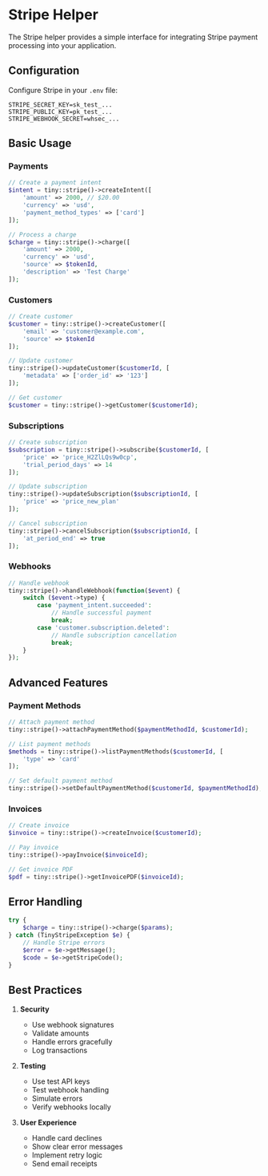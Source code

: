 # Stripe Helper

The Stripe helper provides a simple interface for integrating Stripe payment processing into your application.

## Configuration

Configure Stripe in your `.env` file:

```env
STRIPE_SECRET_KEY=sk_test_...
STRIPE_PUBLIC_KEY=pk_test_...
STRIPE_WEBHOOK_SECRET=whsec_...
```

## Basic Usage

### Payments

```php
// Create a payment intent
$intent = tiny::stripe()->createIntent([
    'amount' => 2000, // $20.00
    'currency' => 'usd',
    'payment_method_types' => ['card']
]);

// Process a charge
$charge = tiny::stripe()->charge([
    'amount' => 2000,
    'currency' => 'usd',
    'source' => $tokenId,
    'description' => 'Test Charge'
]);
```

### Customers

```php
// Create customer
$customer = tiny::stripe()->createCustomer([
    'email' => 'customer@example.com',
    'source' => $tokenId
]);

// Update customer
tiny::stripe()->updateCustomer($customerId, [
    'metadata' => ['order_id' => '123']
]);

// Get customer
$customer = tiny::stripe()->getCustomer($customerId);
```

### Subscriptions

```php
// Create subscription
$subscription = tiny::stripe()->subscribe($customerId, [
    'price' => 'price_H2ZlLQs9w0cp',
    'trial_period_days' => 14
]);

// Update subscription
tiny::stripe()->updateSubscription($subscriptionId, [
    'price' => 'price_new_plan'
]);

// Cancel subscription
tiny::stripe()->cancelSubscription($subscriptionId, [
    'at_period_end' => true
]);
```

### Webhooks

```php
// Handle webhook
tiny::stripe()->handleWebhook(function($event) {
    switch ($event->type) {
        case 'payment_intent.succeeded':
            // Handle successful payment
            break;
        case 'customer.subscription.deleted':
            // Handle subscription cancellation
            break;
    }
});
```

## Advanced Features

### Payment Methods

```php
// Attach payment method
tiny::stripe()->attachPaymentMethod($paymentMethodId, $customerId);

// List payment methods
$methods = tiny::stripe()->listPaymentMethods($customerId, [
    'type' => 'card'
]);

// Set default payment method
tiny::stripe()->setDefaultPaymentMethod($customerId, $paymentMethodId);
```

### Invoices

```php
// Create invoice
$invoice = tiny::stripe()->createInvoice($customerId);

// Pay invoice
tiny::stripe()->payInvoice($invoiceId);

// Get invoice PDF
$pdf = tiny::stripe()->getInvoicePDF($invoiceId);
```

## Error Handling

```php
try {
    $charge = tiny::stripe()->charge($params);
} catch (TinyStripeException $e) {
    // Handle Stripe errors
    $error = $e->getMessage();
    $code = $e->getStripeCode();
}
```

## Best Practices

1. **Security**
   - Use webhook signatures
   - Validate amounts
   - Handle errors gracefully
   - Log transactions

2. **Testing**
   - Use test API keys
   - Test webhook handling
   - Simulate errors
   - Verify webhooks locally

3. **User Experience**
   - Handle card declines
   - Show clear error messages
   - Implement retry logic
   - Send email receipts

